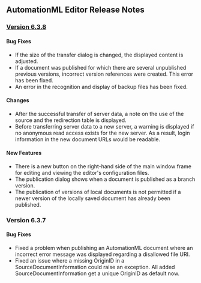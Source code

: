 ﻿
## AutomationML Editor Release Notes

### [Version 6.3.8](https://github.com/AutomationML/AutomationMLEditor/releases/tag/v6.3.8) 

#### Bug Fixes
- If the size of the transfer dialog is changed, the displayed content is adjusted.
- If a document was published for which there are several unpublished previous versions, incorrect version references were created. This error has been fixed.
- An error in the recognition and display of backup files has been fixed.

#### Changes
- After the successful transfer of server data, a note on the use of the source and the redirection table is displayed.
- Before transferring server data to a new server, a warning is displayed if no anonymous read access exists for the new server. As a result, login information in the new document URLs would be readable.

#### New Features
- There is a new button on the right-hand side of the main window frame for editing and viewing the editor's configuration files.
- The publication dialog shows when a document is published as a branch version.
- The publication of versions of local documents is not permitted if a newer version of the locally saved document has already been published.

### Version 6.3.7

#### Bug Fixes
- Fixed a problem when publishing an AutomationML document where an incorrect error message was displayed regarding a disallowed file URI.
- Fixed an issue where a missing OriginID in a SourceDocumentInformation could raise an exception. All added SourceDocumentInformation get a unique OriginID as default now.
